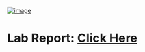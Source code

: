[![image](https://drive.google.com/uc?export=view&id=181fIFWtsnksQE_VXAgjo4XqhMhE09vcn)](https://drive.google.com/drive/folders/1v8Wu48XlHPMIHZNce1b4tP6ANOHqQTat)

# Lab Report: [Click Here](https://drive.google.com/drive/folders/1v8Wu48XlHPMIHZNce1b4tP6ANOHqQTat)
